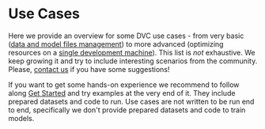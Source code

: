 # Use Cases

Here we provide an overview for some DVC use cases - from very basic
([data and model files management](/doc/use-cases/data-and-model-files-versioning))
to more advanced (optimizing resources on a
[single development machine](/doc/use-cases/multiple-data-scientists-on-a-single-machine)).
This list is _not_ exhaustive. We keep growing it and try to include interesting
scenarios from the community. Please, [contact us](/support) if you have some
suggestions!

If you want to get some hands-on experience we recommend to follow along
[Get Started](/doc/get-started) and try examples at the very end of it. They
include prepared datasets and code to run. Use cases are not written to be run
end to end, specifically we don't provide prepared datasets and code to train
models.

